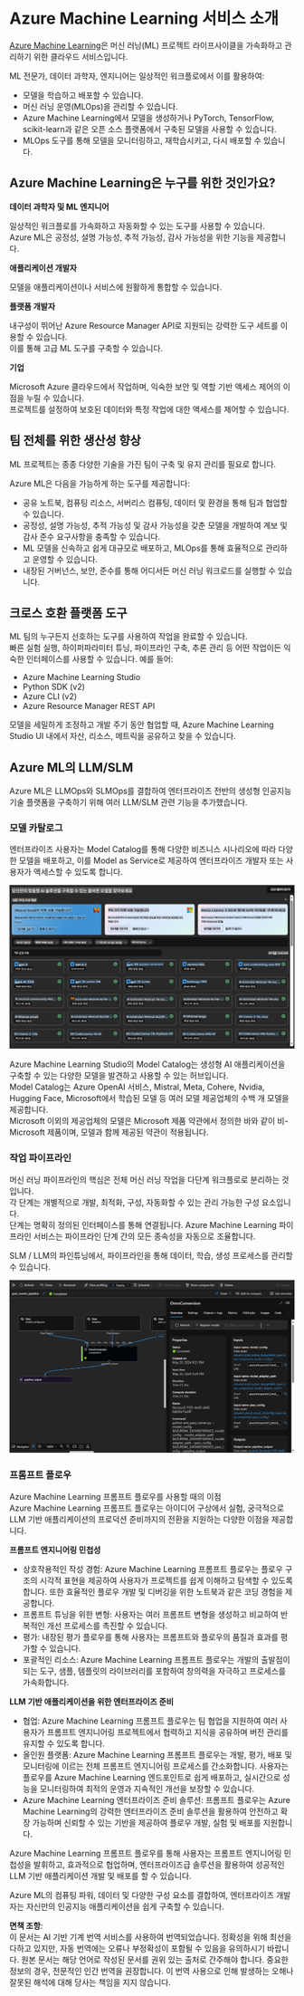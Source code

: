 # **Azure Machine Learning 서비스 소개**

[Azure Machine Learning](https://ml.azure.com?WT.mc_id=aiml-138114-kinfeylo)은 머신 러닝(ML) 프로젝트 라이프사이클을 가속화하고 관리하기 위한 클라우드 서비스입니다.

ML 전문가, 데이터 과학자, 엔지니어는 일상적인 워크플로에서 이를 활용하여:

- 모델을 학습하고 배포할 수 있습니다.  
- 머신 러닝 운영(MLOps)을 관리할 수 있습니다.  
- Azure Machine Learning에서 모델을 생성하거나 PyTorch, TensorFlow, scikit-learn과 같은 오픈 소스 플랫폼에서 구축된 모델을 사용할 수 있습니다.  
- MLOps 도구를 통해 모델을 모니터링하고, 재학습시키고, 다시 배포할 수 있습니다.  

## Azure Machine Learning은 누구를 위한 것인가요?

**데이터 과학자 및 ML 엔지니어**

일상적인 워크플로를 가속화하고 자동화할 수 있는 도구를 사용할 수 있습니다.  
Azure ML은 공정성, 설명 가능성, 추적 가능성, 감사 가능성을 위한 기능을 제공합니다.  

**애플리케이션 개발자**

모델을 애플리케이션이나 서비스에 원활하게 통합할 수 있습니다.  

**플랫폼 개발자**

내구성이 뛰어난 Azure Resource Manager API로 지원되는 강력한 도구 세트를 이용할 수 있습니다.  
이를 통해 고급 ML 도구를 구축할 수 있습니다.  

**기업**

Microsoft Azure 클라우드에서 작업하며, 익숙한 보안 및 역할 기반 액세스 제어의 이점을 누릴 수 있습니다.  
프로젝트를 설정하여 보호된 데이터와 특정 작업에 대한 액세스를 제어할 수 있습니다.  

## 팀 전체를 위한 생산성 향상

ML 프로젝트는 종종 다양한 기술을 가진 팀이 구축 및 유지 관리를 필요로 합니다.  

Azure ML은 다음을 가능하게 하는 도구를 제공합니다:  
- 공유 노트북, 컴퓨팅 리소스, 서버리스 컴퓨팅, 데이터 및 환경을 통해 팀과 협업할 수 있습니다.  
- 공정성, 설명 가능성, 추적 가능성 및 감사 가능성을 갖춘 모델을 개발하여 계보 및 감사 준수 요구사항을 충족할 수 있습니다.  
- ML 모델을 신속하고 쉽게 대규모로 배포하고, MLOps를 통해 효율적으로 관리하고 운영할 수 있습니다.  
- 내장된 거버넌스, 보안, 준수를 통해 어디서든 머신 러닝 워크로드를 실행할 수 있습니다.  

## 크로스 호환 플랫폼 도구

ML 팀의 누구든지 선호하는 도구를 사용하여 작업을 완료할 수 있습니다.  
빠른 실험 실행, 하이퍼파라미터 튜닝, 파이프라인 구축, 추론 관리 등 어떤 작업이든 익숙한 인터페이스를 사용할 수 있습니다. 예를 들어:  
- Azure Machine Learning Studio  
- Python SDK (v2)  
- Azure CLI (v2)  
- Azure Resource Manager REST API  

모델을 세밀하게 조정하고 개발 주기 동안 협업할 때, Azure Machine Learning Studio UI 내에서 자산, 리소스, 메트릭을 공유하고 찾을 수 있습니다.  

## **Azure ML의 LLM/SLM**

Azure ML은 LLMOps와 SLMOps를 결합하여 엔터프라이즈 전반의 생성형 인공지능 기술 플랫폼을 구축하기 위해 여러 LLM/SLM 관련 기능을 추가했습니다.  

### **모델 카탈로그**

엔터프라이즈 사용자는 Model Catalog를 통해 다양한 비즈니스 시나리오에 따라 다양한 모델을 배포하고, 이를 Model as Service로 제공하여 엔터프라이즈 개발자 또는 사용자가 액세스할 수 있도록 합니다.  

![models](../../../../translated_images/models.2450411eac222e539ffb55785a8f550d01be1030bd8eb67c9c4f9ae4ca5d64be.ko.png)

Azure Machine Learning Studio의 Model Catalog는 생성형 AI 애플리케이션을 구축할 수 있는 다양한 모델을 발견하고 사용할 수 있는 허브입니다.  
Model Catalog는 Azure OpenAI 서비스, Mistral, Meta, Cohere, Nvidia, Hugging Face, Microsoft에서 학습된 모델 등 여러 모델 제공업체의 수백 개 모델을 제공합니다.  
Microsoft 이외의 제공업체의 모델은 Microsoft 제품 약관에서 정의한 바와 같이 비-Microsoft 제품이며, 모델과 함께 제공된 약관이 적용됩니다.  

### **작업 파이프라인**

머신 러닝 파이프라인의 핵심은 전체 머신 러닝 작업을 다단계 워크플로로 분리하는 것입니다.  
각 단계는 개별적으로 개발, 최적화, 구성, 자동화할 수 있는 관리 가능한 구성 요소입니다.  
단계는 명확히 정의된 인터페이스를 통해 연결됩니다. Azure Machine Learning 파이프라인 서비스는 파이프라인 단계 간의 모든 종속성을 자동으로 조율합니다.  

SLM / LLM의 파인튜닝에서, 파이프라인을 통해 데이터, 학습, 생성 프로세스를 관리할 수 있습니다.  

![finetuning](../../../../translated_images/finetuning.b52e4aa971dfd8d3c668db913a2b419380533bd3a920d227ec19c078b7b3f309.ko.png)

### **프롬프트 플로우**

Azure Machine Learning 프롬프트 플로우를 사용할 때의 이점  
Azure Machine Learning 프롬프트 플로우는 아이디어 구상에서 실험, 궁극적으로 LLM 기반 애플리케이션의 프로덕션 준비까지의 전환을 지원하는 다양한 이점을 제공합니다.  

**프롬프트 엔지니어링 민첩성**

- 상호작용적인 작성 경험: Azure Machine Learning 프롬프트 플로우는 플로우 구조의 시각적 표현을 제공하여 사용자가 프로젝트를 쉽게 이해하고 탐색할 수 있도록 합니다. 또한 효율적인 플로우 개발 및 디버깅을 위한 노트북과 같은 코딩 경험을 제공합니다.  
- 프롬프트 튜닝을 위한 변형: 사용자는 여러 프롬프트 변형을 생성하고 비교하여 반복적인 개선 프로세스를 촉진할 수 있습니다.  
- 평가: 내장된 평가 플로우를 통해 사용자는 프롬프트와 플로우의 품질과 효과를 평가할 수 있습니다.  
- 포괄적인 리소스: Azure Machine Learning 프롬프트 플로우는 개발의 출발점이 되는 도구, 샘플, 템플릿의 라이브러리를 포함하여 창의력을 자극하고 프로세스를 가속화합니다.  

**LLM 기반 애플리케이션을 위한 엔터프라이즈 준비**

- 협업: Azure Machine Learning 프롬프트 플로우는 팀 협업을 지원하여 여러 사용자가 프롬프트 엔지니어링 프로젝트에서 협력하고 지식을 공유하며 버전 관리를 유지할 수 있도록 합니다.  
- 올인원 플랫폼: Azure Machine Learning 프롬프트 플로우는 개발, 평가, 배포 및 모니터링에 이르는 전체 프롬프트 엔지니어링 프로세스를 간소화합니다. 사용자는 플로우를 Azure Machine Learning 엔드포인트로 쉽게 배포하고, 실시간으로 성능을 모니터링하여 최적의 운영과 지속적인 개선을 보장할 수 있습니다.  
- Azure Machine Learning 엔터프라이즈 준비 솔루션: 프롬프트 플로우는 Azure Machine Learning의 강력한 엔터프라이즈 준비 솔루션을 활용하여 안전하고 확장 가능하며 신뢰할 수 있는 기반을 제공하여 플로우 개발, 실험 및 배포를 지원합니다.  

Azure Machine Learning 프롬프트 플로우를 통해 사용자는 프롬프트 엔지니어링 민첩성을 발휘하고, 효과적으로 협업하며, 엔터프라이즈급 솔루션을 활용하여 성공적인 LLM 기반 애플리케이션 개발 및 배포를 할 수 있습니다.  

Azure ML의 컴퓨팅 파워, 데이터 및 다양한 구성 요소를 결합하여, 엔터프라이즈 개발자는 자신만의 인공지능 애플리케이션을 쉽게 구축할 수 있습니다.  

**면책 조항**:  
이 문서는 AI 기반 기계 번역 서비스를 사용하여 번역되었습니다. 정확성을 위해 최선을 다하고 있지만, 자동 번역에는 오류나 부정확성이 포함될 수 있음을 유의하시기 바랍니다. 원본 문서는 해당 언어로 작성된 문서를 권위 있는 출처로 간주해야 합니다. 중요한 정보의 경우, 전문적인 인간 번역을 권장합니다. 이 번역 사용으로 인해 발생하는 오해나 잘못된 해석에 대해 당사는 책임을 지지 않습니다.